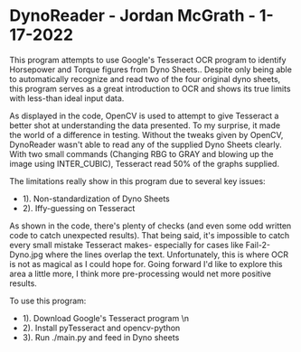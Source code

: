 # DynoReader - Jordan McGrath - 1-17-2022

This program attempts to use Google's Tesseract OCR program to identify Horsepower and Torque figures from Dyno Sheets..
Despite only being able to automatically recognize and read two of the four original dyno sheets, this program serves as a great 
introduction to OCR and shows its true limits with less-than ideal input data.

As displayed in the code, OpenCV is used to attempt to give Tesseract a better shot at understanding the data presented.
To my surprise, it made the world of a difference in testing. 
Without the tweaks given by OpenCV, DynoReader wasn't able to read any of the supplied Dyno Sheets clearly. 
With two small commands (Changing RBG to GRAY and blowing up the image using INTER_CUBIC), Tesseract read 50% of the graphs supplied. 

The limitations really show in this program due to several key issues:
* 1). Non-standardization of Dyno Sheets
* 2). Iffy-guessing on Tesseract

As shown in the code, there's plenty of checks (and even some odd written code to catch unexpected results). That being said, it's impossible to catch 
every small mistake Tesseract makes- especially for cases like Fail-2-Dyno.jpg where the lines overlap the text.
Unfortunately, this is where OCR is not as magical as I could hope for. 
Going forward I'd like to explore this area a little more, I think more pre-processing would net more positive results. 

To use this program:

* 1). Download Google's Tesseract program \n
* 2). Install pyTesseract and opencv-python
* 3). Run ./main.py and feed in Dyno sheets
